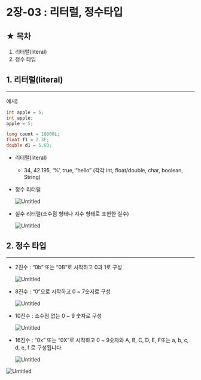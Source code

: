 # 2장-03 : 리터럴, 정수타입

## ★ 목차

1. 리터럴(literal)
2. 정수 타입

## 1. 리터럴(literal)

---

예시)

```java
int apple = 5;
int apple;
apple = 5;

long count = 10000L;
float f1 = 2.3F;
double d1 = 5.6D;
```

- 리터럴(literal)
    - 34, 42.195, ‘%’, true, “hello” (각각 int, float/double, char, boolean, String)
- 정수 리터럴
    
    ![Untitled](2%E1%84%8C%E1%85%A1%E1%86%BC-03%20%E1%84%85%E1%85%B5%E1%84%90%E1%85%A5%E1%84%85%E1%85%A5%E1%86%AF,%20%E1%84%8C%E1%85%A5%E1%86%BC%E1%84%89%E1%85%AE%E1%84%90%E1%85%A1%E1%84%8B%E1%85%B5%E1%86%B8%2018771832275e4fdcbe12a43bcb979c97/Untitled.png)
    
- 실수 리터럴(소수점 형태나 지수 형태로 표현한 실수)
    
    ![Untitled](2%E1%84%8C%E1%85%A1%E1%86%BC-03%20%E1%84%85%E1%85%B5%E1%84%90%E1%85%A5%E1%84%85%E1%85%A5%E1%86%AF,%20%E1%84%8C%E1%85%A5%E1%86%BC%E1%84%89%E1%85%AE%E1%84%90%E1%85%A1%E1%84%8B%E1%85%B5%E1%86%B8%2018771832275e4fdcbe12a43bcb979c97/Untitled%201.png)
    

 

## 2. 정수 타입

---

- 2진수 : “0b” 또는 “0B”로 시작하고 0과 1로 구성
    
    ![Untitled](2%E1%84%8C%E1%85%A1%E1%86%BC-03%20%E1%84%85%E1%85%B5%E1%84%90%E1%85%A5%E1%84%85%E1%85%A5%E1%86%AF,%20%E1%84%8C%E1%85%A5%E1%86%BC%E1%84%89%E1%85%AE%E1%84%90%E1%85%A1%E1%84%8B%E1%85%B5%E1%86%B8%2018771832275e4fdcbe12a43bcb979c97/Untitled%202.png)
    
- 8진수 : “0”으로 시작하고 0 ~ 7숫자로 구성
    
    ![Untitled](2%E1%84%8C%E1%85%A1%E1%86%BC-03%20%E1%84%85%E1%85%B5%E1%84%90%E1%85%A5%E1%84%85%E1%85%A5%E1%86%AF,%20%E1%84%8C%E1%85%A5%E1%86%BC%E1%84%89%E1%85%AE%E1%84%90%E1%85%A1%E1%84%8B%E1%85%B5%E1%86%B8%2018771832275e4fdcbe12a43bcb979c97/Untitled%203.png)
    
- 10진수 : 소수점 없는 0 ~ 9 숫자로 구성
    
    ![Untitled](2%E1%84%8C%E1%85%A1%E1%86%BC-03%20%E1%84%85%E1%85%B5%E1%84%90%E1%85%A5%E1%84%85%E1%85%A5%E1%86%AF,%20%E1%84%8C%E1%85%A5%E1%86%BC%E1%84%89%E1%85%AE%E1%84%90%E1%85%A1%E1%84%8B%E1%85%B5%E1%86%B8%2018771832275e4fdcbe12a43bcb979c97/Untitled%204.png)
    
- 16진수 : “0x” 또는 “0X”로 시작하고 0 ~ 9숫자와 A, B, C, D, E, F또는 a, b, c, d, e, f 로 구성됩니다.
    
    ![Untitled](2%E1%84%8C%E1%85%A1%E1%86%BC-03%20%E1%84%85%E1%85%B5%E1%84%90%E1%85%A5%E1%84%85%E1%85%A5%E1%86%AF,%20%E1%84%8C%E1%85%A5%E1%86%BC%E1%84%89%E1%85%AE%E1%84%90%E1%85%A1%E1%84%8B%E1%85%B5%E1%86%B8%2018771832275e4fdcbe12a43bcb979c97/Untitled%205.png)
    

![Untitled](2%E1%84%8C%E1%85%A1%E1%86%BC-03%20%E1%84%85%E1%85%B5%E1%84%90%E1%85%A5%E1%84%85%E1%85%A5%E1%86%AF,%20%E1%84%8C%E1%85%A5%E1%86%BC%E1%84%89%E1%85%AE%E1%84%90%E1%85%A1%E1%84%8B%E1%85%B5%E1%86%B8%2018771832275e4fdcbe12a43bcb979c97/Untitled%206.png)